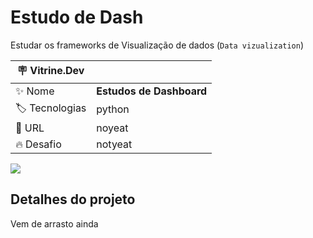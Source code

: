 # Estudo de Dash

Estudar os frameworks de Visualização de dados (`Data vizualization`)

| :placard: Vitrine.Dev |     |
| -------------  | --- |
| :sparkles: Nome        | **Estudos de Dashboard**
| :label: Tecnologias | python
| :rocket: URL         | noyeat
| :fire: Desafio     | notyeat

<!-- Inserir imagem com a #vitrinedev ao final do link -->
![](https://via.placeholder.com/1200x500.png?text=imagem+lindona+do+meu+projeto#vitrinedev)

## Detalhes do projeto

Vem de arrasto ainda

